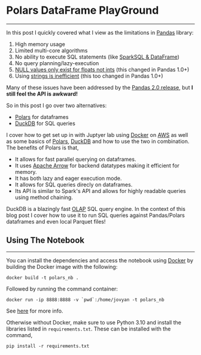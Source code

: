 # Polars DataFrame PlayGround
-------------------

In this post I quickly covered what I view as the limitations in [Pandas](https://pandas.pydata.org/) library:


1. High memory usage
2. Limited multi-core algorithms
3. No ability to execute SQL statements (like [SparkSQL & DataFrame](https://spark.apache.org/sql/))
4. No query planning/lazy-execution
5. [NULL values only exist for floats not ints](https://pandas.pydata.org/docs/user_guide/integer_na.html) (this changed in Pandas 1.0+)
6. Using [strings is inefficient](https://pandas.pydata.org/docs/user_guide/text.html) (this too changed in Pandas 1.0+)
    
Many of these issues have been addressed by the [Pandas 2.0 release](https://pandas.pydata.org/docs/dev/whatsnew/v2.0.0.html), but **I still feel the API is awkward!** 

So in this post I go over two alternatives:

* [Polars](https://www.pola.rs/) for dataframes
* [DuckDB](https://duckdb.org/) for SQL queries

I cover how to get set up in with 
Juptyer lab using [Docker](https://www.docker.com/) on [AWS](https://aws.amazon.com/) as well as some basics of [Polars](https://www.pola.rs/), [DuckDB](https://duckdb.org/) and how to use the two in combination. The benefits of Polars is that,

* It allows for fast parallel querying on dataframes.
* It uses [Apache Arrow](https://arrow.apache.org/) for backend datatypes making it efficient for memory.
* It has both lazy and eager execution mode.
* It allows for SQL queries direcly on dataframes.
* Its API is similar to Spark's API and allows for highly readable queries using method chaining.

DuckDB is a blazingly fast [OLAP](https://aws.amazon.com/what-is/olap/) SQL query engine. In the context of this blog post I cover how to use it to run SQL queries against Pandas/Polars dataframes and even local Parquet files!


## Using The Notebook
----------
You can install the dependencies and access the notebook using <a href="https://www.docker.com/">Docker</a> by building the Docker image with the following:

	docker build -t polars_nb .

Followed by running the command container:

	docker run -ip 8888:8888 -v `pwd`:/home/jovyan -t polars_nb

See <a href="https://jupyter-docker-stacks.readthedocs.io/en/latest/index.html">here</a> for more info. 

Otherwise without Docker, make sure to use Python 3.10 and install the libraries listed in <code>requirements.txt</code>.  These can be installed with the command,

	pip install -r requirements.txt